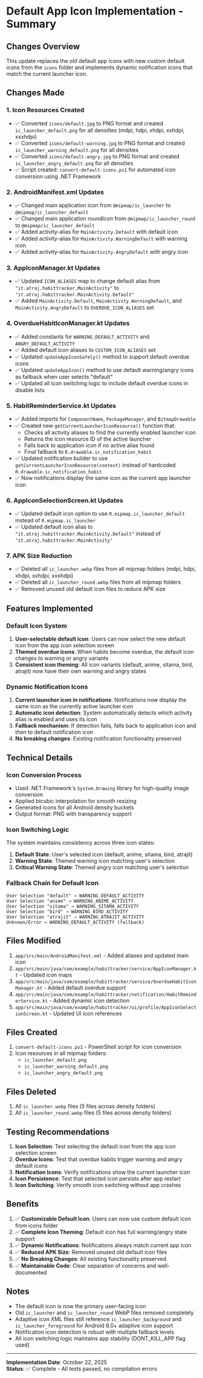 # Default App Icon Implementation - Summary

## Changes Overview

This update replaces the old default app icons with new custom default icons from the `icons` folder and implements dynamic notification icons that match the current launcher icon.

## Changes Made

### 1. Icon Resources Created
- ✅ Converted `icons/default.jpg` to PNG format and created `ic_launcher_default.png` for all densities (mdpi, hdpi, xhdpi, xxhdpi, xxxhdpi)
- ✅ Converted `icons/default-warning.jpg` to PNG format and created `ic_launcher_warning_default.png` for all densities
- ✅ Converted `icons/default-angry.jpg` to PNG format and created `ic_launcher_angry_default.png` for all densities
- ✅ Script created: `convert-default-icons.ps1` for automated icon conversion using .NET Framework

### 2. AndroidManifest.xml Updates
- ✅ Changed main application icon from `@mipmap/ic_launcher` to `@mipmap/ic_launcher_default`
- ✅ Changed main application roundIcon from `@mipmap/ic_launcher_round` to `@mipmap/ic_launcher_default`
- ✅ Added activity-alias for `MainActivity.Default` with default icon
- ✅ Added activity-alias for `MainActivity.WarningDefault` with warning icon
- ✅ Added activity-alias for `MainActivity.AngryDefault` with angry icon

### 3. AppIconManager.kt Updates
- ✅ Updated `ICON_ALIASES` map to change default alias from `"it.atraj.habittracker.MainActivity"` to `"it.atraj.habittracker.MainActivity.Default"`
- ✅ Added `MainActivity.Default`, `MainActivity.WarningDefault`, and `MainActivity.AngryDefault` to `OVERDUE_ICON_ALIASES` set

### 4. OverdueHabitIconManager.kt Updates
- ✅ Added constants for `WARNING_DEFAULT_ACTIVITY` and `ANGRY_DEFAULT_ACTIVITY`
- ✅ Added default icon aliases to `CUSTOM_ICON_ALIASES` set
- ✅ Updated `updateAppIconSafely()` method to support default overdue icons
- ✅ Updated `updateAppIcon()` method to use default warning/angry icons as fallback when user selects "default"
- ✅ Updated all icon switching logic to include default overdue icons in disable lists

### 5. HabitReminderService.kt Updates
- ✅ Added imports for `ComponentName`, `PackageManager`, and `BitmapDrawable`
- ✅ Created new `getCurrentLauncherIconResource()` function that:
  - Checks all activity aliases to find the currently enabled launcher icon
  - Returns the icon resource ID of the active launcher
  - Falls back to application icon if no active alias found
  - Final fallback to `R.drawable.ic_notification_habit`
- ✅ Updated notification builder to use `getCurrentLauncherIconResource(context)` instead of hardcoded `R.drawable.ic_notification_habit`
- ✅ Now notifications display the same icon as the current app launcher icon

### 6. AppIconSelectionScreen.kt Updates
- ✅ Updated default icon option to use `R.mipmap.ic_launcher_default` instead of `R.mipmap.ic_launcher`
- ✅ Updated default icon alias to `"it.atraj.habittracker.MainActivity.Default"` instead of `"it.atraj.habittracker.MainActivity"`

### 7. APK Size Reduction
- ✅ Deleted all `ic_launcher.webp` files from all mipmap folders (mdpi, hdpi, xhdpi, xxhdpi, xxxhdpi)
- ✅ Deleted all `ic_launcher_round.webp` files from all mipmap folders
- ✅ Removed unused old default icon files to reduce APK size

## Features Implemented

### Default Icon System
1. **User-selectable default icon**: Users can now select the new default icon from the app icon selection screen
2. **Themed overdue icons**: When habits become overdue, the default icon changes to warning or angry variants
3. **Consistent icon theming**: All icon variants (default, anime, sitama, bird, atrajit) now have their own warning and angry states

### Dynamic Notification Icons
1. **Current launcher icon in notifications**: Notifications now display the same icon as the currently active launcher icon
2. **Automatic icon detection**: System automatically detects which activity alias is enabled and uses its icon
3. **Fallback mechanism**: If detection fails, falls back to application icon and then to default notification icon
4. **No breaking changes**: Existing notification functionality preserved

## Technical Details

### Icon Conversion Process
- Used .NET Framework's `System.Drawing` library for high-quality image conversion
- Applied bicubic interpolation for smooth resizing
- Generated icons for all Android density buckets
- Output format: PNG with transparency support

### Icon Switching Logic
The system maintains consistency across three icon states:
1. **Default State**: User's selected icon (default, anime, sitama, bird, atrajit)
2. **Warning State**: Themed warning icon matching user's selection
3. **Critical Warning State**: Themed angry icon matching user's selection

### Fallback Chain for Default Icon
```
User Selection "default" → WARNING_DEFAULT_ACTIVITY
User Selection "anime" → WARNING_ANIME_ACTIVITY
User Selection "sitama" → WARNING_SITAMA_ACTIVITY
User Selection "bird" → WARNING_BIRD_ACTIVITY
User Selection "atrajit" → WARNING_ATRAJIT_ACTIVITY
Unknown/Error → WARNING_DEFAULT_ACTIVITY (fallback)
```

## Files Modified

1. `app/src/main/AndroidManifest.xml` - Added aliases and updated main icon
2. `app/src/main/java/com/example/habittracker/service/AppIconManager.kt` - Updated icon maps
3. `app/src/main/java/com/example/habittracker/service/OverdueHabitIconManager.kt` - Added default overdue support
4. `app/src/main/java/com/example/habittracker/notification/HabitReminderService.kt` - Added dynamic icon detection
5. `app/src/main/java/com/example/habittracker/ui/profile/AppIconSelectionScreen.kt` - Updated UI icon references

## Files Created

1. `convert-default-icons.ps1` - PowerShell script for icon conversion
2. Icon resources in all mipmap folders:
   - `ic_launcher_default.png`
   - `ic_launcher_warning_default.png`
   - `ic_launcher_angry_default.png`

## Files Deleted

1. All `ic_launcher.webp` files (5 files across density folders)
2. All `ic_launcher_round.webp` files (5 files across density folders)

## Testing Recommendations

1. **Icon Selection**: Test selecting the default icon from the app icon selection screen
2. **Overdue Icons**: Test that overdue habits trigger warning and angry default icons
3. **Notification Icons**: Verify notifications show the current launcher icon
4. **Icon Persistence**: Test that selected icon persists after app restart
5. **Icon Switching**: Verify smooth icon switching without app crashes

## Benefits

1. ✅ **Customizable Default Icon**: Users can now use custom default icon from icons folder
2. ✅ **Complete Icon Theming**: Default icon has full warning/angry state support
3. ✅ **Dynamic Notifications**: Notifications always match current app icon
4. ✅ **Reduced APK Size**: Removed unused old default icon files
5. ✅ **No Breaking Changes**: All existing functionality preserved
6. ✅ **Maintainable Code**: Clear separation of concerns and well-documented

## Notes

- The default icon is now the primary user-facing icon
- Old `ic_launcher` and `ic_launcher_round` WebP files removed completely
- Adaptive icon XML files still reference `ic_launcher_background` and `ic_launcher_foreground` for Android 8.0+ adaptive icon support
- Notification icon detection is robust with multiple fallback levels
- All icon switching logic maintains app stability (DONT_KILL_APP flag used)

---

**Implementation Date**: October 22, 2025  
**Status**: ✅ Complete - All tests passed, no compilation errors
